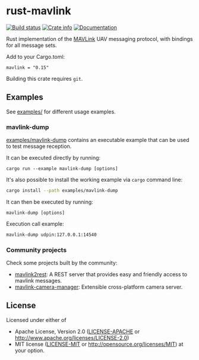# rust-mavlink

[![Build status](https://github.com/mavlink/rust-mavlink/actions/workflows/test.yml/badge.svg)](https://github.com/mavlink/rust-mavlink/actions/workflows/test.yml)
[![Crate info](https://img.shields.io/crates/v/mavlink.svg)](https://crates.io/crates/mavlink)
[![Documentation](https://docs.rs/mavlink/badge.svg)](https://docs.rs/mavlink)

Rust implementation of the [MAVLink](https://mavlink.io/en) UAV messaging protocol,
with bindings for all message sets.

Add to your Cargo.toml:

```
mavlink = "0.15"
```

Building this crate requires `git`.

## Examples
See [examples/](mavlink/examples/mavlink-dump/src/main.rs) for different usage examples.

### mavlink-dump
[examples/mavlink-dump](mavlink/examples/mavlink-dump/src/main.rs) contains an executable example that can be used to test message reception.

It can be executed directly by running:
```
cargo run --example mavlink-dump [options]
```

It's also possible to install the working example via `cargo` command line:
```sh
cargo install --path examples/mavlink-dump
```

It can then be executed by running:
```
mavlink-dump [options]
```

Execution call example:
```sh
mavlink-dump udpin:127.0.0.1:14540
```

### Community projects
Check some projects built by the community:
- [mavlink2rest](https://github.com/patrickelectric/mavlink2rest): A REST server that provides easy and friendly access to mavlink messages.
- [mavlink-camera-manager](https://github.com/mavlink/mavlink-camera-manager): Extensible cross-platform camera server.

## License

Licensed under either of
 * Apache License, Version 2.0 ([LICENSE-APACHE](LICENSE-APACHE) or http://www.apache.org/licenses/LICENSE-2.0)
 * MIT license ([LICENSE-MIT](LICENSE-MIT) or http://opensource.org/licenses/MIT)
at your option.

